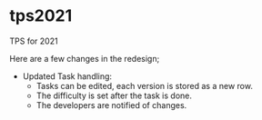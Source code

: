 # tps2021
TPS for 2021

Here are a few changes in the redesign; 

 * Updated Task handling: 
    - Tasks can be edited, each version is stored as a new row. 
    - The difficulty is set after the task is done. 
    - The developers are notified of changes. 
